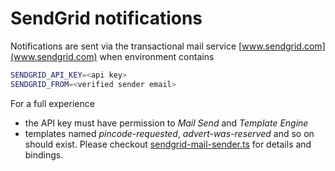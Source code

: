  # SendGrid notifications

 Notifications are sent via the transactional mail service [www.sendgrid.com](www.sendgrid.com) when environment contains
 
 ```sh
 SENDGRID_API_KEY=<api key>
 SENDGRID_FROM=<verified sender email>
 ```

 For a full experience
 - the API key must have permission to *Mail Send* and *Template Engine*
 - templates named *pincode-requested*, *advert-was-reserved* and so on should exist. Please checkout [sendgrid-mail-sender.ts](sendgrid-mail-sender.ts) for details and bindings.
